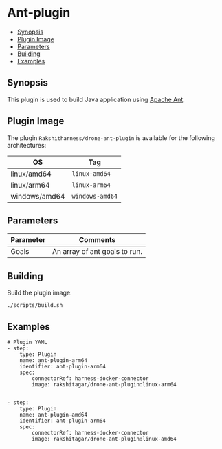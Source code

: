# Ant-plugin

- [Synopsis](#Synopsis)
- [Plugin Image](#Plugin-Image)
- [Parameters](#Parameters)
- [Building](#building)
- [Examples](#Examples)


## Synopsis

This plugin is used to build Java application using [Apache Ant](https://ant.apache.org). 


## Plugin Image

The plugin `Rakshitharness/drone-ant-plugin` is available for the following architectures:

| OS            | Tag                                |
| ------------- | ---------------------------------- |
| linux/amd64   | `linux-amd64`                      |
| linux/arm64   | `linux-arm64`                      |
| windows/amd64 | `windows-amd64`                    |

## Parameters

| Parameter                                                                        | Comments                                                                                                                                  |
|:---------------------------------------------------------------------------------|-------------------------------------------------------------------------------------------------------------------------------------------|
| Goals <span style="font-size: 10px"></span>                       | An array of ant goals to run.                                                                     |



## Building

Build the plugin image:

```text
./scripts/build.sh
```

## Examples

```
# Plugin YAML
- step:
    type: Plugin
    name: ant-plugin-arm64
    identifier: ant-plugin-arm64
    spec:
        connectorRef: harness-docker-connector
        image: rakshitagar/drone-ant-plugin:linux-arm64
       

- step:
    type: Plugin
    name: ant-plugin-amd64
    identifier: ant-plugin-arm64
    spec:
        connectorRef: harness-docker-connector
        image: rakshitagar/drone-ant-plugin:linux-amd64
        